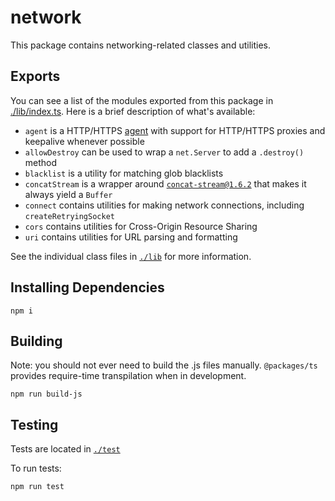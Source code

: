 # network

This package contains networking-related classes and utilities.

## Exports

You can see a list of the modules exported from this package in [./lib/index.ts](./lib/index.ts). Here is a brief description of what's available:

* `agent` is a HTTP/HTTPS [agent][1] with support for HTTP/HTTPS proxies and keepalive whenever possible
* `allowDestroy` can be used to wrap a `net.Server` to add a `.destroy()` method
* `blacklist` is a utility for matching glob blacklists
* `concatStream` is a wrapper around [`concat-stream@1.6.2`][2] that makes it always yield a `Buffer`
* `connect` contains utilities for making network connections, including `createRetryingSocket`
* `cors` contains utilities for Cross-Origin Resource Sharing
* `uri` contains utilities for URL parsing and formatting

See the individual class files in [`./lib`](./lib) for more information.

## Installing Dependencies

```shell
npm i
```

## Building

Note: you should not ever need to build the .js files manually. `@packages/ts` provides require-time transpilation when in development.

```shell
npm run build-js
```

## Testing

Tests are located in [`./test`](./test)

To run tests:

```shell
npm run test
```

[1]: https://devdocs.io/node/http#http_class_http_agent
[2]: https://github.com/maxogden/concat-stream/tree/v1.6.2
